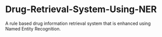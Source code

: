 # Drug-Retrieval-System-Using-NER
A rule based drug information retrieval system that is enhanced using Named Entity Recognition.
